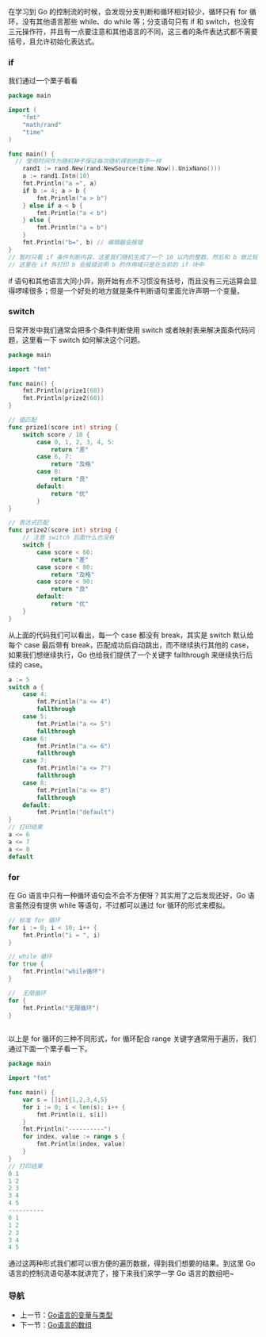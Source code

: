 在学习到 Go 的控制流的时候，会发现分支判断和循环相对较少，循环只有 for 循环，没有其他语言那些 while、do while 等；分支语句只有 if 和 switch，也没有三元操作符，并且有一点要注意和其他语言的不同，这三者的条件表达式都不需要括号，且允许初始化表达式。

### if
我们通过一个栗子看看

```go
package main

import (
    "fmt"
    "math/rand"
	"time"
)

func main() {
  // 使用时间作为随机种子保证每次随机得到的数不一样
	rand1 := rand.New(rand.NewSource(time.Now().UnixNano()))
	a := rand1.Intn(10)
	fmt.Println("a =", a)
	if b := 4; a > b {
		fmt.Println("a > b")
	} else if a < b {
		fmt.Println("a < b")
	} else {
		fmt.Println("a = b")
    }
    fmt.Println("b=", b) // 编辑器会报错
}
// 暂时只看 if 条件判断内容，这里我们随机生成了一个 10 以内的整数，然后和 b 做比较
// 这里在 if 外打印 b 会报错说明 b 的作用域只是在当前的 if 块中
```

if 语句和其他语言大同小异，刚开始有点不习惯没有括号，而且没有三元运算会显得啰嗦很多；但是一个好处的地方就是条件判断语句里面允许声明一个变量。

### switch 
日常开发中我们通常会把多个条件判断使用 switch 或者映射表来解决面条代码问题，这里看一下 switch 如何解决这个问题。

```go
package main

import "fmt"

func main() {
    fmt.Println(prize1(60))
    fmt.Println(prize2(60))
}

// 值匹配
func prize1(score int) string {
    switch score / 10 {
        case 0, 1, 2, 3, 4, 5:
            return "差"
        case 6, 7:
            return "及格"
        case 8:
            return "良"
        default:
            return "优"
        }
}

// 表达式匹配
func prize2(score int) string {
    // 注意 switch 后面什么也没有
    switch {
        case score < 60:
            return "差"
        case score < 80:
            return "及格"
        case score < 90:
            return "良"
        default:
            return "优"
    }
}
```

从上面的代码我们可以看出，每一个 case 都没有 break，其实是 switch 默认给每个 case 最后带有 break，匹配成功后自动跳出，而不继续执行其他的 case，如果我们想继续执行，Go 也给我们提供了一个关键字 fallthrough 来继续执行后续的 case。

```go
a := 5
switch a {
    case 4:
        fmt.Println("a <= 4")
        fallthrough
    case 5:
        fmt.Println("a <= 5")
        fallthrough
    case 6:
        fmt.Println("a <= 6")
        fallthrough
    case 7:
        fmt.Println("a <= 7")
        fallthrough
    case 8:
        fmt.Println("a <= 8")
        fallthrough
    default:
        fmt.Println("default")
}
// 打印结果
a <= 6
a <= 7
a <= 8
default
```

### for
在 Go 语言中只有一种循环语句会不会不方便呀？其实用了之后发现还好，Go 语言虽然没有提供 while 等语句，不过都可以通过 for 循环的形式来模拟。

```go
// 标准 for 循环
for i := 0; i < 10; i++ {
    fmt.Println("i = ", i)
}
```

```go
// while 循环
for true {
    fmt.Println("while循环")
}
```

```go
//  无限循环
for {
    fmt.Println("无限循环")
}
 
```

以上是 for 循环的三种不同形式，for 循环配合 range 关键字通常用于遍历，我们通过下面一个栗子看一下。

```go
package main

import "fmt"

func main() {
    var s = []int{1,2,3,4,5}
	for i := 0; i < len(s); i++ {
	    fmt.Println(i, s[i])
	}
	fmt.Println("----------")
	for index, value := range s {
	    fmt.Println(index, value)
	}
}
// 打印结果
0 1
1 2
2 3
3 4
4 5
----------
0 1
1 2
2 3
3 4
4 5
```

通过这两种形式我们都可以很方便的遍历数据，得到我们想要的结果。到这里 Go 语言的控制流语句基本就讲完了，接下来我们来学一学 Go 语言的数组吧~

### 导航
+ 上一节：[Go语言的变量与类型](./1、Go语言的变量与类型.md)
+ 下一节：[Go语言的数组](./3、Go语言的数组.md)
